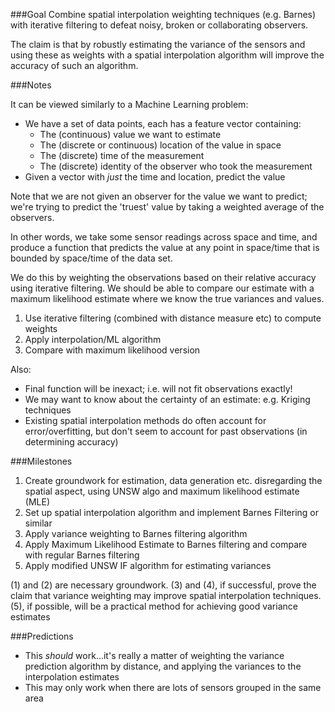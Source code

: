 ###Goal
Combine spatial interpolation weighting techniques (e.g. Barnes) with iterative filtering to defeat noisy, broken or collaborating observers.

The claim is that by robustly estimating the variance of the sensors and using these as weights with a spatial interpolation algorithm will improve the accuracy of such an algorithm.

###Notes

It can be viewed similarly to a Machine Learning problem:
- We have a set of data points, each has a feature vector containing:
    - The (continuous) value we want to estimate
    - The (discrete or continuous) location of the value in space
    - The (discrete) time of the measurement
    - The (discrete) identity of the observer who took the measurement
- Given a vector with *just* the time and location, predict the value

Note that we are not given an observer for the value we want to predict; we're trying to predict the 'truest' value by taking a weighted average of the observers.

In other words, we take some sensor readings across space and time, and produce a function that predicts the value at any point in space/time that is bounded by space/time of the data set.

We do this by weighting the observations based on their relative accuracy using iterative filtering.
We should be able to compare our estimate with a maximum likelihood estimate where we know the true variances and values.

1. Use iterative filtering (combined with distance measure etc) to compute weights
2. Apply interpolation/ML algorithm
3. Compare with maximum likelihood version

Also:
- Final function will be inexact; i.e. will not fit observations exactly!
- We may want to know about the certainty of an estimate: e.g. Kriging techniques
- Existing spatial interpolation methods do often account for error/overfitting, but don't seem to account for past observations (in determining accuracy)

###Milestones

1. Create groundwork for estimation, data generation etc. disregarding the spatial aspect, using
   UNSW algo and maximum likelihood estimate (MLE)
2. Set up spatial interpolation algorithm and implement Barnes Filtering or similar
3. Apply variance weighting to Barnes filtering algorithm
4. Apply Maximum Likelihood Estimate to Barnes filtering and compare with regular Barnes filtering
5. Apply modified UNSW IF algorithm for estimating variances

(1) and (2) are necessary groundwork.
(3) and (4), if successful, prove the claim that variance weighting may improve spatial interpolation techniques.
(5), if possible, will be a practical method for achieving good variance estimates

###Predictions
- This _should_ work...it's really a matter of weighting the variance prediction algorithm by distance, and applying the variances to the interpolation estimates
- This may only work when there are lots of sensors grouped in the same area

